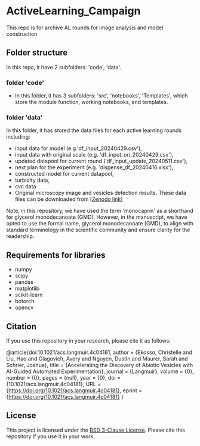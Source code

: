 # ActiveLearning_Campaign

This repo is for archive AL rounds for image analysis and model construction

## Folder structure
In this repo, it have 2 subfolders: 'code', 'data'.

### folder 'code'
- In this folder, it has 3 subfolders: 'src', 'notebooks', 'Templates', which store the module function, working notebooks, and templates.

### folder 'data'
In this folder, it has stored the data files for each active learning rounds including:
-  input data for model (e.g.'df_input_20240429.csv'),
-  input data with original scale (e.g. 'df_input_ori_20240429.csv'),
-  updated datapool for current round ('df_input_update_20240511.csv'),
-  next plan for the experiment (e.g. 'dispense_df_20240416.xlsx'),
-  constructed model for current datapool,
-  turbidity data,
-  cvc data
-  Original microscopy image and vesicles detection results. These data files can be downloaded from [[Zenodo link](https://doi.org/10.5281/zenodo.12522610)]

Note, in this repository, we have used the term 'monocaprin' as a shorthand for glycerol monodecanoate (GMD). However, in the manuscript, we have opted to use the formal name, glycerol monodecanoate (GMD), to align with standard terminology in the scientific community and ensure clarity for the readership.

## Requirements for libraries
- numpy
- scipy
- pandas
- matplotlib
- scikit-learn
- botorch
- opencv

## Citation

If you use this repository in your research, please cite it as follows: 

@article{doi:10.1021/acs.langmuir.4c04181,
author = {Ekosso, Christelle and Liu, Hao and Glagovich, Avery and Nguyen, Dustin and Maurer, Sarah and Schrier, Joshua},
title = {Accelerating the Discovery of Abiotic Vesicles with AI-Guided Automated Experimentation},
journal = {Langmuir},
volume = {0},
number = {0},
pages = {null},
year = {0},
doi = {10.1021/acs.langmuir.4c04181},
URL = {https://doi.org/10.1021/acs.langmuir.4c04181},
eprint = {https://doi.org/10.1021/acs.langmuir.4c04181}
}


## License

This project is licensed under the [BSD 3-Clause License](LICENSE). Please cite this repository if you use it in your work.



